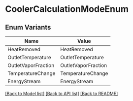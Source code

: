# CoolerCalculationModeEnum

## Enum Variants

| Name | Value |
|---- | -----|
| HeatRemoved | HeatRemoved |
| OutletTemperature | OutletTemperature |
| OutletVaporFraction | OutletVaporFraction |
| TemperatureChange | TemperatureChange |
| EnergyStream | EnergyStream |


[[Back to Model list]](../README.md#documentation-for-models) [[Back to API list]](../README.md#documentation-for-api-endpoints) [[Back to README]](../README.md)


